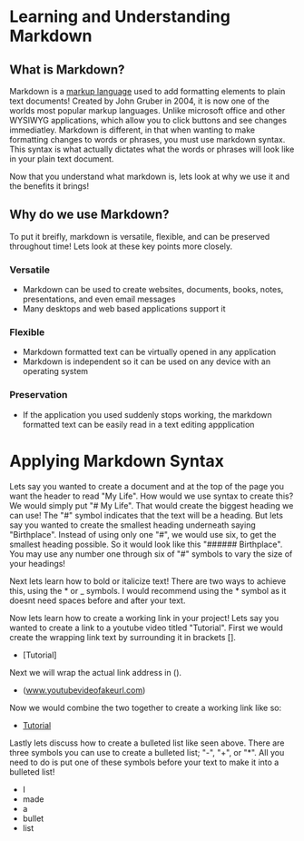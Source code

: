 # Learning and Understanding Markdown

## What is Markdown?

Markdown is a [markup language](https://en.wikipedia.org/wiki/Markup_language) used to add formatting elements to plain text documents! Created by John Gruber in 2004, it is now one of the worlds most popular markup languages. Unlike microsoft office and other WYSIWYG applications, which allow you to click buttons and see changes immediatley. Markdown is different, in that when wanting to make formatting changes to words or phrases, you must use markdown syntax. This syntax is what actually dictates what the words or phrases will look like in your plain text document. 

Now that you understand what markdown is, lets look at why we use it and the benefits it brings!

## Why do we use Markdown? 

To put it breifly, markdown is versatile, flexible, and can be preserved throughout time! Lets look at these key points more closely. 

### Versatile

+ Markdown can be used to create websites, documents, books, notes, presentations, and even email messages
+ Many desktops and web based applications support it

### Flexible

+ Markdown formatted text can be virtually opened in any application
+ Markdown is independent so it can be used on any device with an operating system

### Preservation

+ If the application you used suddenly stops working, the markdown formatted text can be easily read in a text editing appplication

# Applying Markdown Syntax

Lets say you wanted to create a document and at the top of the page you want the header to read "My Life". How would we use syntax to create this? We would simply put "# My Life". That would create the biggest heading we can use! The "#" symbol indicates that the text will be a heading. But lets say you wanted to create the smallest heading underneath saying "Birthplace". Instead of using only one "#", we would use six, to get the smallest heading possible. So it would look like this "###### Birthplace". You may use any number one through six of "#" symbols to vary the size of your headings!

Next lets learn how to bold or italicize text! There are two ways to achieve this, using the * or _ symbols. I would recommend using the * symbol as it doesnt need spaces before and after your text. 

Now lets learn how to create a working link in your project! Lets say you wanted to create a link to a youtube video titled "Tutorial". First we would create the wrapping link text by surrounding it in brackets []. 

+ [Tutorial]

Next we will wrap the actual link address in ().

+ (www.youtubevideofakeurl.com)

Now we would combine the two together to create a working link like so: 

+ [Tutorial](www.youtubevideofakeurl.com)

Lastly lets discuss how to create a bulleted list like seen above. There are three symbols you can use to create a bulleted list; "-", "+", or "*". All you need to do is put one of these symbols before your text to make it into a bulleted list!

+ I
+ made
+ a
+ bullet
+ list



